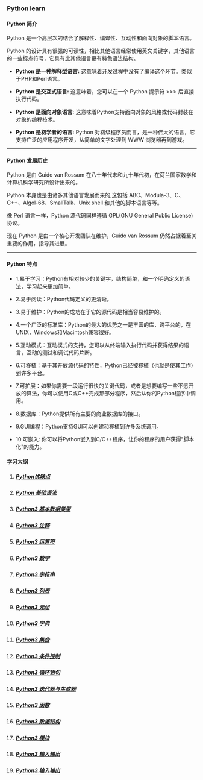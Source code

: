 ### Python learn

#### Python 简介
Python 是一个高层次的结合了解释性、编译性、互动性和面向对象的脚本语言。

Python 的设计具有很强的可读性，相比其他语言经常使用英文关键字，其他语言的一些标点符号，它具有比其他语言更有特色语法结构。

- **Python 是一种解释型语言:** 这意味着开发过程中没有了编译这个环节。类似于PHP和Perl语言。

- **Python 是交互式语言:** 这意味着，您可以在一个 Python 提示符 >>> 后直接执行代码。

- **Python 是面向对象语言:** 这意味着Python支持面向对象的风格或代码封装在对象的编程技术。

- **Python 是初学者的语言:** Python 对初级程序员而言，是一种伟大的语言，它支持广泛的应用程序开发，从简单的文字处理到 WWW 浏览器再到游戏。

---

#### Python 发展历史
Python 是由 Guido van Rossum 在八十年代末和九十年代初，在荷兰国家数学和计算机科学研究所设计出来的。

Python 本身也是由诸多其他语言发展而来的,这包括 ABC、Modula-3、C、C++、Algol-68、SmallTalk、Unix shell 和其他的脚本语言等等。

像 Perl 语言一样，Python 源代码同样遵循 GPL(GNU General Public License)协议。

现在 Python 是由一个核心开发团队在维护，Guido van Rossum 仍然占据着至关重要的作用，指导其进展。

---

#### Python 特点
- 1.易于学习：Python有相对较少的关键字，结构简单，和一个明确定义的语法，学习起来更加简单。

- 2.易于阅读：Python代码定义的更清晰。

- 3.易于维护：Python的成功在于它的源代码是相当容易维护的。

- 4.一个广泛的标准库：Python的最大的优势之一是丰富的库，跨平台的，在UNIX，Windows和Macintosh兼容很好。

- 5.互动模式：互动模式的支持，您可以从终端输入执行代码并获得结果的语言，互动的测试和调试代码片断。

- 6.可移植：基于其开放源代码的特性，Python已经被移植（也就是使其工作）到许多平台。

- 7.可扩展：如果你需要一段运行很快的关键代码，或者是想要编写一些不愿开放的算法，你可以使用C或C++完成那部分程序，然后从你的Python程序中调用。

- 8.数据库：Python提供所有主要的商业数据库的接口。

- 9.GUI编程：Python支持GUI可以创建和移植到许多系统调用。

- 10.可嵌入: 你可以将Python嵌入到C/C++程序，让你的程序的用户获得"脚本化"的能力。

#### 学习大纲

1. ##### [Python优缺点](/src/lesson00.synopsis/synopsis.md)
2. ##### [Python 基础语法](/src/lesson01.basicSyntax/basicSyntax3.md)
3. ##### [Python3 基本数据类型](/src/lesson02.dataType/dataType.md)
4. ##### [Python3 注释](/src/lesson04.comment/common.md)
5. ##### [Python3 运算符](/src/lesson05.basicOperators/basicOperators.md)
6. ##### [Python3 数字](/src/lesson07.number/number.md)
7. ##### [Python3 字符串](/src/lesson08.string/string.md)
8. ##### [Python3 列表](/src/lesson09.list/list.md)
9. ##### [Python3 元组](/src/lesson10.tuple/tuple.md)
10. ##### [Python3 字典](/src/lesson11.dictionary/dictionary.md)
11. ##### [Python3 集合](/src/lesson12.set/set.md)
12. ##### [Python3 条件控制](/src/lesson13.conditionalStatement/conditional-statements.md)
13. ##### [Python3 循环语句](/src/lesson14.loop/loop.md)
14. ##### [Python3 迭代器与生成器](/src/lesson15.iteratorGenerator/iterator-generator.md)
15. ##### [Python3 函数](/src/lesson16.function/function.md)
16. ##### [Python3 数据结构](/src/lesson17.dataStructure/data-structure.md)
17. ##### [Python3 模块](/src/lesson18.module/module.md)
18. ##### [Python3 输入输出](/src/lesson19.importOutput/import-output.md)
19. ##### [Python3 输入输出](/src/lesson20.file/file.md)